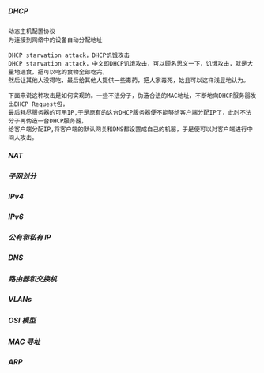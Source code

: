 ##### DHCP
    动态主机配置协议
    为连接到网络中的设备自动分配地址

    DHCP starvation attack，DHCP饥饿攻击 
    DHCP starvation attack，中文即DHCP饥饿攻击，可以顾名思义一下，饥饿攻击，就是大量地进食，把可以吃的食物全部吃完，
    然后让其他人没得吃，最后给其他人提供一些毒药，把人家毒死，姑且可以这样浅显地认为。

    下面来说这种攻击是如何实现的。一些不法分子，伪造合法的MAC地址，不断地向DHCP服务器发出DHCP Request包，
    最后耗尽服务器的可用IP,于是原有的这台DHCP服务器便不能够给客户端分配IP了，此时不法分子再伪造一台DHCP服务器，
    给客户端分配IP,将客户端的默认网关和DNS都设置成自己的机器，于是便可以对客户端进行中间人攻击。
    

##### NAT

##### 子网划分

##### IPv4

##### IPv6

##### 公有和私有 IP

##### DNS

##### 路由器和交换机

##### VLANs

##### OSI 模型

##### MAC 寻址

##### ARP
